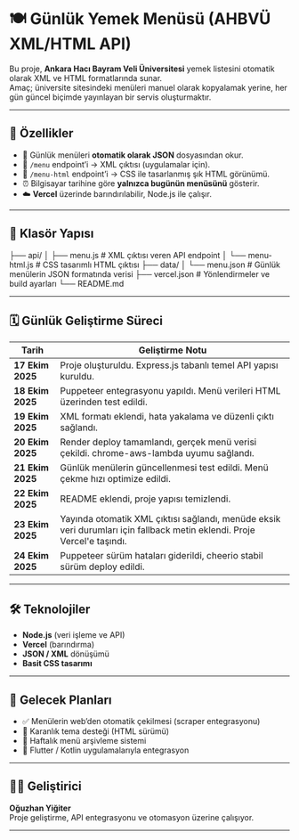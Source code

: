 # 🍽️ Günlük Yemek Menüsü (AHBVÜ XML/HTML API)

Bu proje, **Ankara Hacı Bayram Veli Üniversitesi** yemek listesini otomatik olarak XML ve HTML formatlarında sunar.  
Amaç; üniversite sitesindeki menüleri manuel olarak kopyalamak yerine, her gün güncel biçimde yayınlayan bir servis oluşturmaktır.

---

## 🚀 Özellikler

- 📅 Günlük menüleri **otomatik olarak JSON** dosyasından okur.  
- 🧩 `/menu` endpoint’i → XML çıktısı (uygulamalar için).  
- 💅 `/menu-html` endpoint’i → CSS ile tasarlanmış şık HTML görünümü.  
- ⏰ Bilgisayar tarihine göre **yalnızca bugünün menüsünü** gösterir.  
- ☁️ **Vercel** üzerinde barındırılabilir, Node.js ile çalışır.

---

## 📁 Klasör Yapısı

├── api/
│ ├── menu.js # XML çıktısı veren API endpoint
│ └── menu-html.js # CSS tasarımlı HTML çıktısı
├── data/
│ └── menu.json # Günlük menülerin JSON formatında verisi
├── vercel.json # Yönlendirmeler ve build ayarları
└── README.md

---

## 🗓️ Günlük Geliştirme Süreci 

| Tarih | Geliştirme Notu |
|-------|-----------------|
|  **17 Ekim 2025**	| Proje oluşturuldu. Express.js tabanlı temel API yapısı kuruldu. |
|  **18 Ekim 2025** |	Puppeteer entegrasyonu yapıldı. Menü verileri HTML üzerinden test edildi. |
|  **19 Ekim 2025** |	XML formatı eklendi, hata yakalama ve düzenli çıktı sağlandı. |
|  **20 Ekim 2025** |	Render deploy tamamlandı, gerçek menü verisi çekildi. chrome-aws-lambda uyumu sağlandı. |
|  **21 Ekim 2025** |	Günlük menülerin güncellenmesi test edildi. Menü çekme hızı optimize edildi.
|  **22 Ekim 2025** |	README eklendi, proje yapısı temizlendi. |
|  **23 Ekim 2025** | Yayında otomatik XML çıktısı sağlandı, menüde eksik veri durumları için fallback metin eklendi. Proje Vercel'e taşındı. |
|  **24 Ekim 2025**	| Puppeteer sürüm hataları giderildi, cheerio stabil sürüm deploy edildi. |

---

## 🛠️ Teknolojiler

- **Node.js** (veri işleme ve API)
- **Vercel** (barındırma)
- **JSON / XML** dönüşümü
- **Basit CSS tasarımı**

---

## 📌 Gelecek Planları

- ✅ Menülerin web’den otomatik çekilmesi (scraper entegrasyonu)
- 🌙 Karanlık tema desteği (HTML sürümü)
- 🔁 Haftalık menü arşivleme sistemi
- 📱 Flutter / Kotlin uygulamalarıyla entegrasyon

---

## 👨‍💻 Geliştirici
**Oğuzhan Yiğiter**  
Proje geliştirme, API entegrasyonu ve otomasyon üzerine çalışıyor.

---
